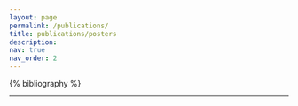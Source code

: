 ```yaml
---
layout: page
permalink: /publications/
title: publications/posters
description: 
nav: true
nav_order: 2
---
```


<!-- _pages/publications.md -->

<!-- Bibsearch Feature -->

<div class="publications">

{% bibliography %}

</div>

---



